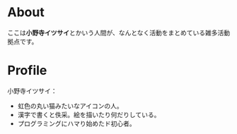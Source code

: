 # About
ここは**小野寺イツサイ**とかいう人間が、なんとなく活動をまとめている雑多活動拠点です。  

# Profile
小野寺イツサイ：  
- 虹色の丸い猫みたいなアイコンの人。  
- 漢字で書くと佚采。絵を描いたり何だりしている。  
- プログラミングにハマり始めたド初心者。  